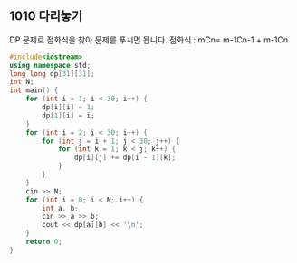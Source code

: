 ## 1010 다리놓기

DP 문제로 점화식을 찾아 문제를 푸시면 됩니다.
점화식 : mCn= m-1Cn-1 + m-1Cn
```C++
#include<iostream>
using namespace std;
long long dp[31][31];
int N;
int main() {
	for (int i = 1; i < 30; i++) {
		dp[i][i] = 1;
		dp[1][i] = i;
	}
	for (int i = 2; i < 30; i++) {
		for (int j = i + 1; j < 30; j++) {
			for (int k = 1; k < j; k++) {
				dp[i][j] += dp[i - 1][k];
			}
		}
	}
	cin >> N;
	for (int i = 0; i < N; i++) {
		int a, b;
		cin >> a >> b;
		cout << dp[a][b] << '\n';
	}
	return 0;
}
```
